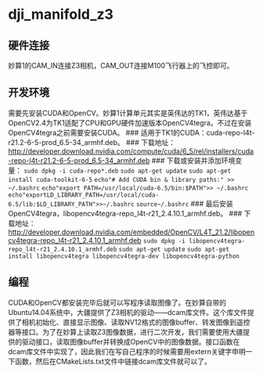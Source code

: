 # dji_manifold_z3

## 硬件连接
妙算1的CAM_IN连接Z3相机，CAM_OUT连接M100飞行器上的飞控即可。

## 开发环境
需要先安装CUDA和OpenCV。妙算1计算单元其实是英伟达的TK1，英伟达基于OpenCV2.4为TK1适配了CPU和GPU硬件加速版本OpenCV4tegra。不过在安装OpenCV4tegra之前需要安装CUDA。
    ### 适用于TK1的CUDA：cuda-repo-l4t-r21.2-6-5-prod_6.5-34_armhf.deb。
    ### 下载地址：http://developer.download.nvidia.com/compute/cuda/6_5/rel/installers/cuda-repo-l4t-r21.2-6-5-prod_6.5-34_armhf.deb
    ### 下载或安装并添加环境变量：
    ```sudo dpkg -i cuda-repo*.deb```
    ```sudo apt-get update```
    ```sudo apt-get install cuda-toolkit-6-5```
    ```echo"# Add CUDA bin & library paths:" >> ~/.bashrc```
    ```echo"export PATH=/usr/local/cuda-6.5/bin:$PATH">> ~/.bashrc```
    ```echo"exportLD_LIBRARY_PATH=/usr/local/cuda-6.5/lib:$LD_LIBRARY_PATH">>~/.bashrc```
    ```source~/.bashrc```
    ### 最后安装OpenCV4tegra，libopencv4tegra-repo_l4t-r21_2.4.10.1_armhf.deb。
    ### 下载地址：http://developer.download.nvidia.com/embedded/OpenCV/L4T_21.2/libopencv4tegra-repo_l4t-r21_2.4.10.1_armhf.deb
    ```sudo dpkg -i libopencv4tegra-repo_l4t-r21_2.4.10.1_armhf.deb```
    ```sudo apt-get update```
    ```sudo apt-get install libopencv4tegra libopencv4tegra-dev libopencv4tegra-python```

## 编程
CUDA和OpenCV都安装完毕后就可以写程序读取图像了。在妙算自带的Ubuntu14.04系统中，大疆提供了Z3相机的驱动——dcam库文件。这个库文件提供了相机初始化、直接显示图像、读取NV12格式的图像buffer、转发图像到遥控器等接口。为了在妙算上读取Z3图像数据，进行二次开发，我们需要使用大疆提供的驱动接口，读取图像buffer并转换成OpenCV中的图像数据。接口函数在dcam库文件中实现了，因此我们在写自己程序的时候需要用extern关键字申明一下函数，然后在CMakeLists.txt文件中链接dcam库文件就可以了。
